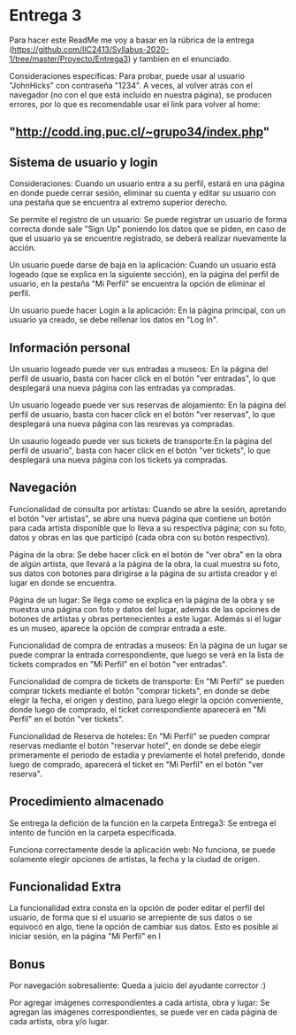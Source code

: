 # Entrega 3

Para hacer este ReadMe me voy a basar en la rúbrica de la entrega (https://github.com/IIC2413/Syllabus-2020-1/tree/master/Proyecto/Entrega3) y tambien en el enunciado.

Consideraciones específicas: Para probar, puede usar al usuario "JohnHicks" con contraseña "1234". A veces, al volver atrás con el navegador (no con el que está incluido en nuestra página), se producen errores, por lo que es recomendable usar el link para volver al home:
## "http://codd.ing.puc.cl/~grupo34/index.php"

## Sistema de usuario y login 

Consideraciones: Cuando un usuario entra a su perfil, estará en una página en donde puede cerrar sesión, eliminar su cuenta y editar su usuario con una pestaña que se encuentra al extremo superior derecho.

Se permite el registro de un usuario: Se puede registrar un usuario de forma correcta donde sale "Sign Up" poniendo los datos que se piden, en caso de que el usuario ya se encuentre registrado, se deberá realizar nuevamente la acción.

Un usuario puede darse de baja en la aplicación: Cuando un usuario está logeado (que se explica en la siguiente sección), en la página del perfil de usuario, en la pestaña "Mi Perfil" se encuentra la opción de eliminar el perfil.

Un usuario puede hacer Login a la aplicación: En la página principal, con un usuario ya creado, se debe rellenar los datos en "Log In".

## Información personal

Un usuario logeado puede ver sus entradas a museos: En la página del perfil de usuario, basta con hacer click en el botón "ver entradas", lo que desplegará una nueva página con las entradas ya compradas.

Un usuario logeado puede ver sus reservas de alojamiento: En la página del perfil de usuario, basta con hacer click en el botón "ver reservas", lo que desplegará una nueva página con las resrevas ya compradas.

Un usaurio logeado puede ver sus tickets de transporte:En la página del perfil de usuario", basta con hacer click en el botón "ver tickets", lo que desplegará una nueva página con los tickets ya compradas.

## Navegación

Funcionalidad de consulta por artistas: Cuando se abre la sesión, apretando el botón "ver artistas", se abre una nueva página que contiene un botón para cada artista disponible que lo lleva a su respectiva página; con su foto, datos y obras en las que participó (cada obra con su botón respectivo).

Página de la obra: Se debe hacer click en el botón de "ver obra" en la obra de algún artista, que llevará a la página de la obra, la cual muestra su foto, sus datos con botones para dirigirse a la página de su artista creador y el lugar en donde se encuentra.

Página de un lugar: Se llega como se explica en la página de la obra y se muestra una página con foto y datos del lugar, además de las opciones de botones de artistas y obras pertenecientes a este lugar. Además si el lugar es un museo, aparece la opción de comprar entrada a este.

Funcionalidad de compra de entradas a museos: En la página de un lugar se puede comprar la entrada correspondiente, que luego se verá en la lista de tickets comprados en "Mi Perfil" en el botón "ver entradas".

Funcionalidad de compra de tickets de transporte: En "Mi Perfil" se pueden comprar tickets mediante el botón "comprar tickets", en donde se debe elegir la fecha, el origen y destino, para luego elegir la opción conveniente, donde luego de comprado, el ticket correspondiente aparecerá en "Mi Perfil" en el botón "ver tickets".

Funcionalidad de Reserva de hoteles: En "Mi Perfil" se pueden comprar reservas mediante el botón "reservar hotel", en donde se debe elegir primeramente el periodo de estadía y previamente el hotel preferido, donde luego de comprado, aparecerá el ticket en "Mi Perfil" en el botón "ver reserva".

## Procedimiento almacenado 

Se entrega la defición de la función en la carpeta Entrega3: Se entrega el intento de función en la carpeta especificada.

Funciona correctamente desde la aplicación web: No funciona, se puede solamente elegir opciones de artistas, la fecha y la ciudad de origen.

## Funcionalidad Extra

La funcionalidad extra consta en la opción de poder editar el perfil del usuario, de forma que si el usuario se arrepiente de sus datos o se equivocó en algo, tiene la opción de cambiar sus datos. Esto es posible al iniciar sesión, en la página "Mi Perfil" en l

## Bonus
Por navegación sobresaliente: Queda a juicio del ayudante corrector :)

Por agregar imágenes correspondientes a cada artista, obra y lugar: Se agregan las imágenes correspondientes, se puede ver en cada página de cada artista, obra y/o lugar.
